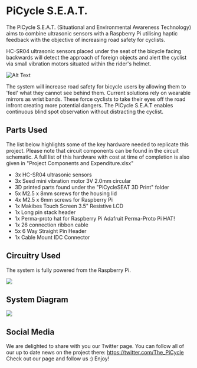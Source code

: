# PiCycle S.E.A.T.
The PiCycle S.E.A.T. (Situational and Environmental Awareness Technology) aims to combine ultrasonic sensors with a Raspberry Pi utilising haptic feedback with the objective of increasing road safety for cyclists.

HC-SR04 ultrasonic sensors placed under the seat of the bicycle facing backwards will detect the approach of foreign objects and alert the cyclist via small vibration motors situated within the rider's helmet.

![Alt Text](https://media.giphy.com/media/4ZaTwU3GVlwwAR3EJX/giphy.gif)

The system will increase road safety for bicycle users by allowing them to 'feel' what they cannot see behind them. Current solutions rely on wearable mirrors as wrist bands. These force cyclists to take their eyes off the road infront creating more potential dangers. The PiCycle S.E.A.T enables continuous blind spot observation without distracting the cyclist.

## Parts Used
The list below highlights some of the key hardware needed to replicate this project. Please note that circuit components can be found in the circuit schematic. A full list of this hardware with cost at time of completion is also given in "Project Components and Expenditure.xlsx"

- 3x HC-SR04 ultrasonic sensors
- 3x Seed mini vibration motor 3V 2.0mm circular
- 3D printed parts found under the "PiCycleSEAT 3D Print" folder
- 5x M2.5 x 8mm screws for the housing lid
- 4x M2.5 x 6mm screws for Raspberry Pi
- 1x Makibes Touch Screen 3.5" Resistive LCD
- 1x Long pin stack header
- 1x Perma-proto hat for Raspberry Pi Adafruit Perma-Proto Pi HAT!
- 1x 26 connection ribbon cable
- 5x 6 Way Straight Pin Header
- 1x Cable Mount IDC Connector

## Circuitry Used
The system is fully powered from the Raspberry Pi.

![](https://github.com/tamercos/PiCycleSEAT/blob/master/Schematics/Circuit%20v1.2.PNG)

## System Diagram
![](https://github.com/tamercos/PiCycleSEAT/blob/master/Images%20for%20Wiki/Flow%20chart.PNG)

## Social Media
We are delighted to share with you our Twitter page. You can follow all of our up to date news on the project there:
https://twitter.com/The_PiCycle
Check out our page and follow us :) 
Enjoy!
